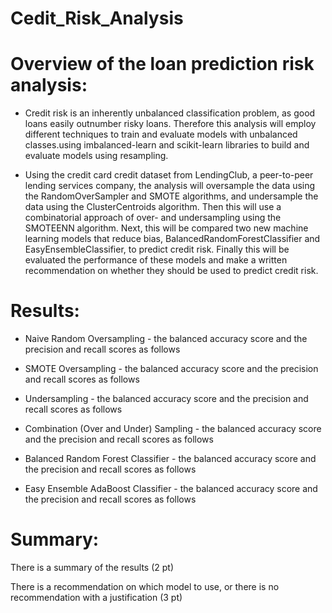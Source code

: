 # Cedit_Risk_Analysis

# Overview of the loan prediction risk analysis:
- Credit risk is an inherently unbalanced classification problem, as good loans easily outnumber risky loans. Therefore this analysis will employ different techniques to train and evaluate models with unbalanced classes.using imbalanced-learn and scikit-learn libraries to build and evaluate models using resampling.

- Using the credit card credit dataset from LendingClub, a peer-to-peer lending services company, the analysis will oversample the data using the RandomOverSampler and SMOTE algorithms, and undersample the data using the ClusterCentroids algorithm. Then this will use a combinatorial approach of over- and undersampling using the SMOTEENN algorithm. Next, this will be compared two new machine learning models that reduce bias, BalancedRandomForestClassifier and EasyEnsembleClassifier, to predict credit risk. Finally this will be evaluated the performance of these models and make a written recommendation on whether they should be used to predict credit risk.

# Results:

- Naive Random Oversampling - the balanced accuracy score and the precision and recall scores as follows

- SMOTE Oversampling - the balanced accuracy score and the precision and recall scores as follows

- Undersampling - the balanced accuracy score and the precision and recall scores as follows

- Combination (Over and Under) Sampling - the balanced accuracy score and the precision and recall scores as follows
 
- Balanced Random Forest Classifier - the balanced accuracy score and the precision and recall scores as follows

- Easy Ensemble AdaBoost Classifier - the balanced accuracy score and the precision and recall scores as follows



# Summary:

There is a summary of the results (2 pt)

There is a recommendation on which model to use, or there is no recommendation with a justification (3 pt)
